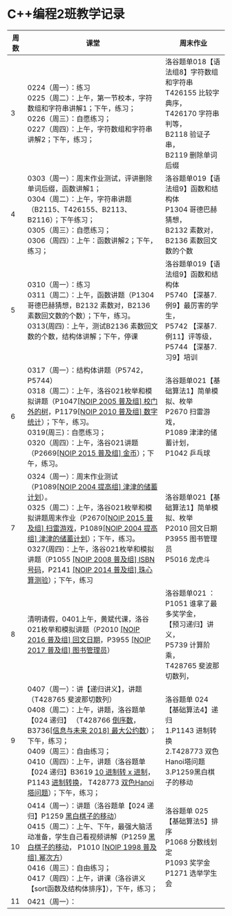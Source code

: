 
# C++编程2班教学记录

| 周数  | 课堂                                                                                                                                                                                                                                                                                                                                                                                                                                                                                                                                                                                          | 周末作业                                                                                         |
| --- | ------------------------------------------------------------------------------------------------------------------------------------------------------------------------------------------------------------------------------------------------------------------------------------------------------------------------------------------------------------------------------------------------------------------------------------------------------------------------------------------------------------------------------------------------------------------------------------------- | -------------------------------------------------------------------------------------------- |
| 3   | 0224（周一）：练习<br />0225（周二）：上午，第一节校本，字符数组和字符串讲解1；下午，练习；<br />0226（周三）：自愿练习；<br />0227（周四）：上午，字符数组和字符串讲解2；下午，练习；                                                                                                                                                                                                                                                                                                                                                                                                                                                                               | 洛谷题单018【语法组8】字符数组和字符串<br/>T426155 比较字典序，<br/>T426170 字符串判等，<br/>B2118 验证子串，<br/>B2119 删除单词后缀 |
| 4   | 0303（周一）：周末作业测试，评讲删除单词后缀，函数讲解1；<br />0304（周二）：上午，字符串讲题（B2115、T426155、B2113、B2116）；下午练习；<br />0305（周三）：自愿练习；<br />0306（周四）：上午：函数讲解2；下午，练习；                                                                                                                                                                                                                                                                                                                                                                                                                                                   | 洛谷题单019【语法组9】函数和结构体<br/>P1304 哥德巴赫猜想，<br/>B2132 素数对，<br/>B2136 素数回文数的个数                      |
| 5   | 0310（周一）：练习<br />0311（周二）：上午，函数讲题（P1304 哥德巴赫猜想，B2132 素数对，B2136 素数回文数的个数）；下午，练习。<br />0313(周四)：上午，测试B2136 素数回文数的个数，结构体讲解；下午，停课                                                                                                                                                                                                                                                                                                                                                                                                                                                               | 洛谷题单019【语法组9】函数和结构体<br/>P5740 【深基7.例9】最厉害的学生，<br/>P5742 【深基7.例11】评等级，<br/>P5744 【深基7.习9】培训   |
| 6   | 0317（周一）：结构体讲题（P5742，P5744）<br>0318（周二）：上午，洛谷021枚举和模拟讲题（P1047[[NOIP 2005 普及组] 校门外的树](https://www.luogu.com.cn/problem/P1047 "[NOIP 2005 普及组] 校门外的树")，P1179[[NOIP 2010 普及组] 数字统计](https://www.luogu.com.cn/problem/P1179 "[NOIP 2010 普及组] 数字统计")）；下午，练习。<br>0319(周三)：自愿练习；<br>0320（周四）：上午，洛谷021讲题（P2669[[NOIP 2015 普及组] 金币](https://www.luogu.com.cn/problem/P2669 "[NOIP 2015 普及组] 金币")）；下午，练习。                                                                                                                                                                                             | 洛谷题单021【基础算法1】简单模拟、枚举<br>P2670 扫雷游戏，<br>P1089 津津的储蓄计划，<br>P1042 乒乓球                          |
| 7   | 0324（周一）：周末作业测试（P1089[[NOIP 2004 提高组] 津津的储蓄计划](https://www.luogu.com.cn/problem/P1089 "[NOIP 2004 提高组] 津津的储蓄计划")）。<br>0325（周二）：上午，洛谷021枚举和模拟讲题周末作业（P2670[[NOIP 2015 普及组] 扫雷游戏](https://www.luogu.com.cn/problem/P2670 "[NOIP 2015 普及组] 扫雷游戏")，P1089[[NOIP 2004 提高组] 津津的储蓄计划](https://www.luogu.com.cn/problem/P1089 "[NOIP 2004 提高组] 津津的储蓄计划")）；下午，练习。<br/> 0327(周四)：上午，洛谷021枚举和模拟讲题（P1055 [[NOIP 2008 普及组] ISBN 号码](https://www.luogu.com.cn/problem/P1055 "[NOIP 2008 普及组] ISBN 号码")，P2141 [[NOIP 2014 普及组] 珠心算测验](https://www.luogu.com.cn/problem/P2141 "[NOIP 2014 普及组] 珠心算测验")）；下午，练习 | 洛谷题单021【基础算法1】简单模拟、枚举<br>P2010 回文日期<br>P3955 图书管理员<br>P5016 龙虎斗                              |
| 8   | 清明请假，0401上午，黄斌代课，洛谷021枚举和模拟讲题（P2010 [[NOIP 2016 普及组] 回文日期](https://www.luogu.com.cn/problem/P2010 "[NOIP 2016 普及组] 回文日期")，P3955 [[NOIP 2017 普及组] 图书管理员](https://www.luogu.com.cn/problem/P3955 "[NOIP 2017 普及组] 图书管理员")）                                                                                                                                                                                                                                                                                                                                                                    | 洛谷题单021 ：P1051 谁拿了最多奖学金，<br>【预习递归】讲义，<br>P5739 计算阶乘，<br>T428765 斐波那切数列，<br>                  |
| 9   | 0407（周一）：讲【递归讲义】，讲题（T428765 斐波那切数列）<br>0408（周二）：上午，讲题，洛谷题单【024 递归】 （T428766  [倒序数](https://www.luogu.com.cn/problem/T428766)，B3736[[信息与未来 2018] 最大公约数](https://www.luogu.com.cn/problem/B3736 "[信息与未来 2018] 最大公约数")）；下午，练习；<br>0409（周三）：自由练习；<br>0410（周四）：上午，讲题（洛谷题单【024 递归】B3619 [10 进制转 x 进制](https://www.luogu.com.cn/problem/B3619 "10 进制转 x 进制")， P1143 [进制转换](https://www.luogu.com.cn/problem/P1143 "进制转换")， T428773 [双色Hanoi塔问题](https://www.luogu.com.cn/problem/T428773 "双色Hanoi塔问题")）；下午，练习；                                                                                     | 洛谷题单 024【基础算法4】递归<br>1.P1143 进制转换<br>2.T428773 双色Hanoi塔问题<br>3.P1259黑白棋子的移动                  |
| 10  | 0414（周一）：讲题（洛谷题单【024 递归】P1259 [黑白棋子的移动](https://www.luogu.com.cn/problem/P1259 "黑白棋子的移动")）<br>0415（周二）：上午、下午，最强大脑活动准备，学生自己看视频讲解（P1259 [黑白棋子的移动](https://www.luogu.com.cn/problem/P1259 "黑白棋子的移动")， P1010 [[NOIP 1998 普及组] 幂次方](https://www.luogu.com.cn/problem/P1010 "[NOIP 1998 普及组] 幂次方")）<br>0416（周三）：自由练习；<br>0417（周四）：上午，讲课（洛谷讲义【sort函数及结构体排序】），下午，练习；                                                                                                                                                                                                                                | 洛谷题单 025【基础算法5】排序<br>P1068 分数线划定<br>P1093 奖学金<br>P1271 选举学生会                                 |
| 11  | 0421（周一）：                                                                                                                                                                                                                                                                                                                                                                                                                                                                                                                                                                                   |                                                                                              |

<!--stackedit_data:
eyJoaXN0b3J5IjpbMTYyNzM4OTUzNCwxNjc1OTAwNDY3LC0xOT
c1NDM5NDIxLDE3Mjc4MTE5OF19
-->